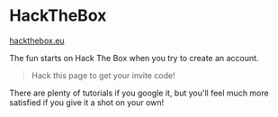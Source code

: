 # HackTheBox

[hackthebox.eu](https://www.hackthebox.eu)

The fun starts on Hack The Box when you try to create an account.

>Hack this page to get your invite code!

There are plenty of tutorials if you google it, but you'll feel much more satisfied if you give it a shot on your own!

